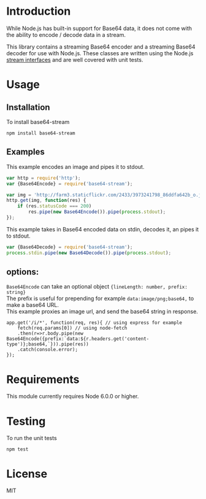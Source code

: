 # Introduction

While Node.js has built-in support for Base64 data, it does not come with the ability to encode / decode data in a stream.

This library contains a streaming Base64 encoder and a streaming Base64 decoder for use with Node.js. These classes are written using the Node.js [stream interfaces](http://nodejs.org/api/stream.html) and are well covered with unit tests.

# Usage

## Installation

To install base64-stream

    npm install base64-stream
    
## Examples
This example encodes an image and pipes it to stdout.

```javascript
var http = require('http');
var {Base64Encode} = require('base64-stream');

var img = 'http://farm3.staticflickr.com/2433/3973241798_86ddfa642b_o.jpg';
http.get(img, function(res) {
    if (res.statusCode === 200)
        res.pipe(new Base64Encode()).pipe(process.stdout);
});
```

This example takes in Base64 encoded data on stdin, decodes it, an pipes it to stdout.
```javascript
var {Base64Decode} = require('base64-stream');
process.stdin.pipe(new Base64Decode()).pipe(process.stdout);
```

## options:

`Base64Encode` can take an optional object `{lineLength: number, prefix: string}`  
The prefix is useful for prepending for example `data:image/png;base64,` to make a base64 URL.  
This example proxies an image url, and send the base64 string in response.

```
app.get('/i/*', function(req, res){ // using express for example
	fetch(req.params[0]) // using node-fetch
	.then(r=>r.body.pipe(new Base64Encode({prefix:`data:${r.headers.get('content-type')};base64,`})).pipe(res))
	.catch(console.error);
});
```

# Requirements

This module currently requires Node 6.0.0 or higher.

# Testing

To run the unit tests

    npm test

# License
MIT
